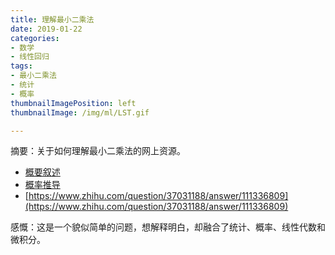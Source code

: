 ```yaml
---
title: 理解最小二乘法
date: 2019-01-22
categories:
- 数学
- 线性回归
tags:
- 最小二乘法
- 统计
- 概率
thumbnailImagePosition: left
thumbnailImage: /img/ml/LST.gif

---
```


摘要：关于如何理解最小二乘法的网上资源。
<!--more-->

- [概要叙述](https://www.matongxue.com/madocs/818.html)
- [概率推导](https://www.zhihu.com/question/37031188/answer/534504958)
- [https://www.zhihu.com/question/37031188/answer/111336809](https://www.zhihu.com/question/37031188/answer/111336809)



感慨：这是一个貌似简单的问题，想解释明白，却融合了统计、概率、线性代数和微积分。